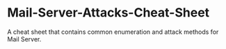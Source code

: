 # Mail-Server-Attacks-Cheat-Sheet
A cheat sheet that contains common enumeration and attack methods for Mail Server.
